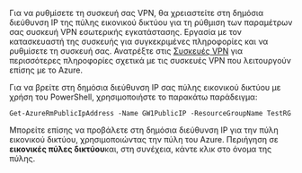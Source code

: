 
Για να ρυθμίσετε τη συσκευή σας VPN, θα χρειαστείτε στη δημόσια διεύθυνση IP της πύλης εικονικού δικτύου για τη ρύθμιση των παραμέτρων σας συσκευή VPN εσωτερικής εγκατάστασης. Εργασία με τον κατασκευαστή της συσκευής για συγκεκριμένες πληροφορίες και να ρυθμίσετε τη συσκευή σας. Ανατρέξτε στις [Συσκευές VPN](../articles/vpn-gateway/vpn-gateway-about-vpn-devices.md) για περισσότερες πληροφορίες σχετικά με τις συσκευές VPN που λειτουργούν επίσης με το Azure.

Για να βρείτε στη δημόσια διεύθυνση IP σας πύλης εικονικού δικτύου με χρήση του PowerShell, χρησιμοποιήστε το παρακάτω παράδειγμα:

    Get-AzureRmPublicIpAddress -Name GW1PublicIP -ResourceGroupName TestRG

Μπορείτε επίσης να προβάλετε στη δημόσια διεύθυνση IP για την πύλη εικονικού δικτύου, χρησιμοποιώντας την πύλη του Azure. Περιήγηση σε **εικονικές πύλες δικτύου**και, στη συνέχεια, κάντε κλικ στο όνομα της πύλης.